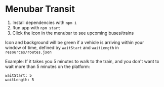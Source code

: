 # Menubar Transit

1. Install dependencies with `npm i`
2. Run app with `npm start`
3. Click the icon in the menubar to see upcoming buses/trains

Icon and background will be green if a vehicle is arriving within your window of time, defined by `waitStart` and `waitLength` in `resources/routes.json`

Example: If it takes you 5 minutes to walk to the train, and you don't want to wait more than 5 minutes on the platform: 
```
waitStart: 5
waitLength: 5
```